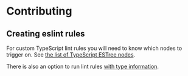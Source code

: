 # Contributing

## Creating eslint rules

For custom TypeScript lint rules you will need to know which nodes to trigger on. See [the list of TypeScript ESTree nodes](https://github.com/typescript-eslint/typescript-eslint/blob/623febfca0b5afbbdc7297d65617d80ac4872513/packages/typescript-estree/src/ts-estree/ast-node-types.ts).

There is also an option to run lint rules [with type information](https://github.com/typescript-eslint/typescript-eslint/blob/db4b530f3f049267d679e89d9e75acfcb86faaf2/docs/getting-started/linting/TYPED_LINTING.md).
